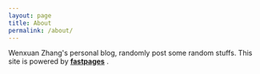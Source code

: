 ```yaml
---
layout: page
title: About
permalink: /about/
---
```


Wenxuan Zhang's personal blog, randomly post some random stuffs. 
This site is powered by **[fastpages](https://github.com/fastai/fastpages)** .
